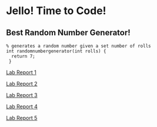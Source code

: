 # Jello! Time to Code! 

## Best Random Number Generator! 

```
% generates a random number given a set number of rolls 
int randomnumbergenerator(int rolls) {
  return 7; 
 } 
```
[Lab Report 1](https://goldarluu.github.io/cse15l-lab-reports/lab-report-1-week-2.html)

[Lab Report 2](https://goldarluu.github.io/cse15l-lab-reports/lab-report-2-week-4.html)

[Lab Report 3](https://goldarluu.github.io/cse15l-lab-reports/lab-report-3-week-6.html)

[Lab Report 4](https://goldarluu.github.io/cse15l-lab-reports/lab-report-4-week-8.html)

[Lab Report 5](https://goldarluu.github.io/cse15l-lab-reports/lab-report-5-week-10.html)